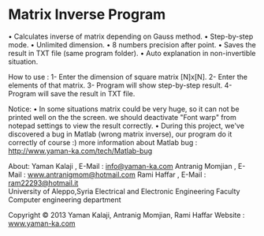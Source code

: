 Matrix Inverse Program
======================
 
• Calculates inverse of matrix depending on Gauss method.
• Step-by-step mode.
• Unlimited dimension.
• 8 numbers precision after point.
• Saves the result in TXT file (same program folder).
• Auto explanation in non-invertible situation.

How to use :
1- Enter the dimension of square matrix [N]x[N].
2- Enter the elements of that matrix.
3- Program will show step-by-step result.
4- Program will save the result in TXT file.

Notice:
• In some situations matrix could be very huge, so it can not be printed well on the the screen.
  we should deactivate "Font warp" from notepad settings to view the result correctly.
• During this project, we've discovered a bug in Matlab (wrong matrix inverse), our program do it correctly of course :)
  more information about Matlab bug :
  http://www.yaman-ka.com/tech/Matlab-bug
  
About:
  Yaman Kalaji , E-Mail : info@yaman-ka.com
  Antranig Momjian , E-Mail : www.antranigmom@hotmail.com
	Rami Haffar , E-Mail : ram22293@hotmail.it  
  University of Aleppo,Syria
  Electrical and Electronic Engineering Faculty
  Computer engineering department 
  

  Copyright © 2013 Yaman Kalaji, Antranig Momjian, Rami Haffar 
  Website : www.yaman-ka.com

